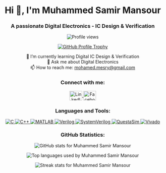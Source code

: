 <h1 align="center">Hi 👋, I'm Muhammed Samir Mansour</h1>
<h3 align="center">A passionate Digital Electronics - IC Design & Verification</h3>

<p align="center"> 
  <img src="https://komarev.com/ghpvc/?username=MuhammadSamirMansour&label=Profile%20views&color=0e75b6&style=flat" alt="Profile views" /> 
</p>

<p align="center"> 
  <a href="https://github.com/ryo-ma/github-profile-trophy">
    <img src="https://github-profile-trophy.vercel.app/?username=MuhammadSamirMansour" alt="GitHub Profile Trophy" />
  </a> 
</p>

<p align="center">
  🌱 I’m currently learning Digital IC Design & Verification<br>
  💬 Ask me about Digital Electronics<br>
  📫 How to reach me: <a href="mailto:mohamed.mesry@gmail.com">mohamed.mesry@gmail.com</a>
</p>

<h3 align="center">Connect with me:</h3>
<p align="center">
  <a href="https://linkedin.com/in/muhammed-samir-mansour" target="blank">
    <img align="center" src="https://raw.githubusercontent.com/rahuldkjain/github-profile-readme-generator/master/src/images/icons/Social/linked-in-alt.svg" alt="LinkedIn profile" height="30" width="40" />
  </a>
  <a href="https://fb.com/MuhammedSamirMansour" target="blank">
    <img align="center" src="https://raw.githubusercontent.com/rahuldkjain/github-profile-readme-generator/master/src/images/icons/Social/facebook.svg" alt="Facebook profile" height="30" width="40" />
  </a>
</p>

<h3 align="center">Languages and Tools:</h3>
<p align="center"> 
  <a href="https://www.cprogramming.com/" target="_blank" rel="noreferrer">
    <img src="https://img.shields.io/badge/-C-blue?style=for-the-badge&logo=c&logoColor=white" alt="C" />
  </a>
  <a href="https://www.w3schools.com/cpp/" target="_blank" rel="noreferrer">
    <img src="https://img.shields.io/badge/-C++-00599C?style=for-the-badge&logo=c%2B%2B&logoColor=white" alt="C++" />
  </a>
  <a href="https://www.mathworks.com/" target="_blank" rel="noreferrer">
    <img src="https://img.shields.io/badge/-MATLAB-FF8800?style=for-the-badge&logo=mathworks&logoColor=white" alt="MATLAB" />
  </a>
  <a href="https://www.chipverify.com/verilog/verilog-tutorial" target="_blank" rel="noreferrer">
    <img src="https://img.shields.io/badge/-Verilog-orange?style=for-the-badge&logo=verilog&logoColor=white" alt="Verilog" />
  </a>
  <a href="https://www.chipverify.com/systemverilog/systemverilog-tutorial" target="_blank" rel="noreferrer">
    <img src="https://img.shields.io/badge/-SystemVerilog-blue?style=for-the-badge&logo=systemverilog&logoColor=white" alt="SystemVerilog" />
  </a>
  <a href="https://www.mentor.com/products/fv/questasim/" target="_blank" rel="noreferrer">
    <img src="https://img.shields.io/badge/-QuestaSim-lightblue?style=for-the-badge&logo=siemens&logoColor=white" alt="QuestaSim" />
  </a>
  <a href="https://www.xilinx.com/products/design-tools/vivado.html" target="_blank" rel="noreferrer">
    <img src="https://img.shields.io/badge/-Vivado-green?style=for-the-badge&logo=xilinx&logoColor=white" alt="Vivado" />
  </a>
</p>

<h3 align="center">GitHub Statistics:</h3>

<p align="center">
  <img src="https://github-readme-stats.vercel.app/api?username=MuhammadSamirMansour&show_icons=true&theme=radical" alt="GitHub stats for Muhammed Samir Mansour" />
</p>

<p align="center">
  <img src="https://github-readme-stats.vercel.app/api/top-langs/?username=MuhammadSamirMansour&layout=compact&langs_count=10" alt="Top languages used by Muhammed Samir Mansour" />
</p>

<p align="center">
  <img src="https://github-readme-streak-stats.herokuapp.com/?user=MuhammadSamirMansour" alt="Streak stats for Muhammed Samir Mansour" />
</p>
